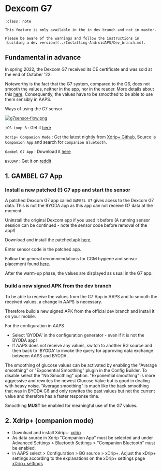 # Dexcom G7

```{admonition} Only available in dev branch
:class: note

This feature is only available in the in dev branch and not in master.

Please be aware of the warnings and follow the instructions in [building a dev version](../Installing-AndroidAPS/Dev_branch.md).

```

##   Fundamental in advance

In spring 2022, the Dexcom G7 received its CE certificate and was sold at the end of October '22.

Noteworthy is the fact that the G7 system, compared to the G6, does not smooth the values, neither in the app, nor in the reader. More details about this [here](https://www.dexcom.com/en-us/faqs/why-does-past-cgm-data-look-different-from-past-data-on-receiver-and-follow-app). Consequently, the values have to be smoothed to be able to use them sensibly in AAPS. 

Ways of using the G7 sensor

[![g7sensor-flow.png](https://i.postimg.cc/jqyxjpDf/g7sensor-flow.png)](https://postimg.cc/6T5Jj1L6)

`iOS Loop 3` : Get it [here](https://loopkit.github.io/loopdocs/loop-3/loop-3-overview/)

`Xdrip+ Companion Mode` : Get the latest nightly from [Xdrip+ Github](https://github.com/NightscoutFoundation/xDrip/releases), Source is `Companion App` and search for `Companion Bluetooth`.

`Gambel G7 App` : Download it [here](https://github.com/authorgambel/Gambel_G7)

`BYODAP` : Get it on [reddit](https://www.reddit.com/r/dexcom/comments/y4vixk/oc_build_your_own_dexcom_app_update_now_with_g7/)

## 1.  GAMBEL G7 App

### Install a new patched (!) G7 app and start the sensor

A patched Dexcom G7 app called `GAMBEL G7` gives acess to the Dexcom G7 data. This is not the BYODA app as this app can not receive G7 data at the moment.

Uninstall the original Dexcom app if you used it before (A running sensor session can be continued - note the sensor code before removal of the app!)

Download and install the patched.apk [here](https://github.com/authorgambel/Gambel_G7).

Enter sensor code in the patched app.

Follow the general recommendations for CGM hygiene and sensor placement found [here](../Hardware/GeneralCGMRecommendation.md).

After the warm-up phase, the values are displayed as usual in the G7 app.

### build a new signed APK from the dev branch

To be able to receive the values from the G7 App in AAPS and to smooth the received values, a change in AAPS is necessary.

Therefore build a new signed APK from the official dev branch and install it on your mobile.

For the configuration in AAPS
- Select 'BYODA' in the configuration generator - even if it is not the BYODA app!
- If AAPS does not receive any values, switch to another BG source and then back to 'BYODA' to invoke the query for approving data exchange between AAPS and BYODA.

The smoothing of glucose values can be activated by enabling the "Average smoothing" or "Exponential Smoothing" plugin in the Config Builder. To disable select the "No Smoothing" option.
"Exponential smoothing" is more aggressive and rewrites the newest Glucose Value but is good in dealing with heavy noise. "Average smoothing" is much like the back smoothing that was in BYODA G6 and only rewrites the past values but not the current value and therefore has a faster response time.

Smoothing **MUST** be enabled for meaningful use of the G7 values.

## 2. Xdrip+ (companion mode) 

-   Download and install Xdrip+: [xdrip](https://github.com/NightscoutFoundation/xDrip) 
- As data source in Xdrip "Companion App" must be selected and under Advanced Settings > Bluetooth Settings > "Companion Bluetooth" must be enabled.
- In AAPS select  > Configuration > BG source > xDrip+.
Adjust the xDrip+ settings according to the explanations on the xDrip+ settings page  [xDrip+ settings](../Configuration/xdrip.md) 

